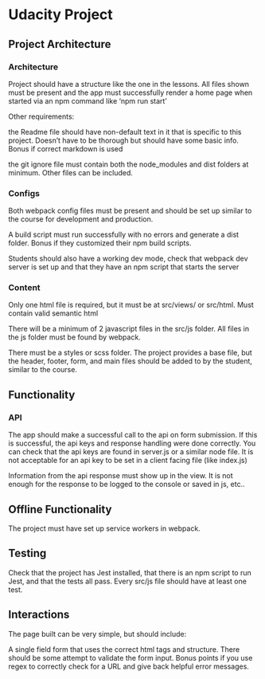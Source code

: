 # Udacity Project


## Project Architecture


### Architecture

Project should have a structure like the one in the lessons. All files shown must be present and the app must successfully render a home page when started via an npm command like ‘npm run start’

Other requirements:

the Readme file should have non-default text in it that is specific to this project. Doesn’t have to be thorough but should have some basic info. Bonus if correct markdown is used

the git ignore file must contain both the node_modules and dist folders at minimum. Other files can be included.

### Configs

Both webpack config files must be present and should be set up similar to the course for development and production.

A build script must run successfully with no errors and generate a dist folder. Bonus if they customized their npm build scripts.

Students should also have a working dev mode, check that webpack dev server is set up and that they have an npm script that starts the server

### Content

Only one html file is required, but it must be at src/views/ or src/html. Must contain valid semantic html

There will be a minimum of 2 javascript files in the src/js folder. All files in the js folder must be found by webpack.

There must be a styles or scss folder. The project provides a base file, but the header, footer, form, and main files should be added to by the student, similar to the course.


## Functionality


### API

The app should make a successful call to the api on form submission. If this is successful, the api keys and response handling were done correctly. You can check that the api keys are found in server.js or a similar node file. It is not acceptable for an api key to be set in a client facing file (like index.js)

Information from the api response must show up in the view. It is not enough for the response to be logged to the console or saved in js, etc..

## Offline Functionality

The project must have set up service workers in webpack.

## Testing

Check that the project has Jest installed, that there is an npm script to run Jest, and that the tests all pass. Every src/js file should have at least one test.

## Interactions

The page built can be very simple, but should include:

A single field form that uses the correct html tags and structure. There should be some attempt to validate the form input. Bonus points if you use regex to correctly check for a URL and give back helpful error messages.

